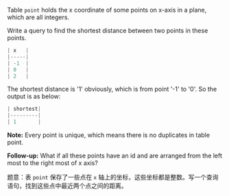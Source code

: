 Table `point` holds the x coordinate of some points on x-axis in a plane, which are all integers.

 
Write a query to find the shortest distance between two points in these points.
 
```haskell
| x   |
|-----|
| -1  |
| 0   |
| 2   |
```
 
The shortest distance is '1' obviously, which is from point '-1' to '0'. So the output is as below:
 
```haskell
| shortest|
|---------|
| 1       |
```

 
**Note:** Every point is unique, which means there is no duplicates in table point.

**Follow-up:** What if all these points have an id and are arranged from the left most to the right most of x axis? 

题意：表 `point` 保存了一些点在 `x` 轴上的坐标，这些坐标都是整数。写一个查询语句，找到这些点中最近两个点之间的距离。
